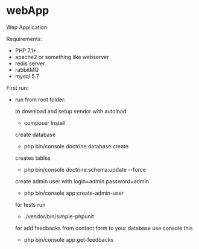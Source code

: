 # webApp

Wep Application

Requirements:
 - PHP 7.1+
 - apache2 or something like webserver
 - redis server
 - rabbitMQ
 - mysql 5.7

First run:
 - run from root folder:

   to download and setup vendor with autoload
    - composer install

   create database
    - php bin/console doctrine:database:create

   creates tables
    - php bin/console doctrine:schema:update --force


   create admin user with login=admin password=admin
    - php bin/console app:create-admin-user

   for tests run
    - ./vendor/bin/simple-phpunit

   for add feedbacks from contact form to your database use console this
    - php bin/console app:get-feedbacks





